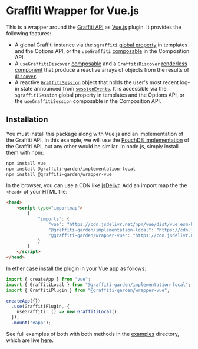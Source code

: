# Graffiti Wrapper for Vue.js

This is a wrapper around the [Graffiti API](https://api.graffiti.garden/classes/Graffiti.html)
as [Vue.js](https://vuejs.org/) plugin.
It provides the following features:
- A global Graffiti instance via the `$graffiti`
[global property](https://vuejs.org/api/application.html#app-config-globalproperties)
in templates and the Options API, or the `useGraffiti` [composable](https://vuejs.org/guide/reusability/composables.html)
in the Composition API.
- A `useGraffitiDiscover` [composable](https://vuejs.org/guide/reusability/composables.html)
and a `GraffitiDiscover` [renderless component](https://vuejs.org/guide/components/slots#renderless-components)
that produce a reactive arrays of objects from the results of [`discover`](https://api.graffiti.garden/classes/Graffiti.html#discover).
- A reactive [`GraffitiSession`](https://api.graffiti.garden/interfaces/GraffitiSession.html) object
that holds the user's most recent log-in state announced
from [`sessionEvents`](https://api.graffiti.garden/classes/Graffiti.html#sessionevents).
It is accessible via the `$graffitiSession` global property in templates and the Options API,
or the `useGraffitiSession` composable in the Composition API.

## Installation

You must install this package along with Vue.js and an implementation of the Graffiti API.
In this example, we will use the [PouchDB implementation](https://github.com/graffiti-garden/implementation-local)
of the Graffiti API, but any other would be similar.
In node.js, simply install them with npm:

```bash
npm install vue
npm install @graffiti-garden/implementation-local
npm install @graffiti-garden/wrapper-vue
```

In the browser, you can use a CDN like
[jsDelivr](https://www.jsdelivr.com/).
Add an import map the the `<head>` of your HTML file:

```html
<head>
    <script type="importmap">
        {
            "imports": {
                "vue": "https://cdn.jsdelivr.net/npm/vue/dist/vue.esm-browser.js",
                "@graffiti-garden/implementation-local": "https://cdn.jsdelivr.net/npm/@graffiti-garden/implementation-local/dist/index.browser.js",
                "@graffiti-garden/wrapper-vue": "https://cdn.jsdelivr.net/npm/@graffiti-garden/wrapper-vue/dist/plugin.mjs"
            }
        }
    </script>
</head>
```

In ether case install the plugin in your Vue app as follows:

```typescript
import { createApp } from "vue";
import { GraffitiLocal } from "@graffiti-garden/implementation-local";
import { GraffitiPlugin } from "@graffiti-garden/wrapper-vue";

createApp({})
  .use(GraffitiPlugin, {
    useGraffiti: () => new GraffitiLocal(),
  });
  .mount("#app");
```

See full examples of both with both methods in the [examples](./examples) directory,
which are live [here](https://graffiti.garden/wrapper-vue/).
